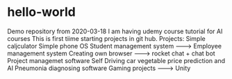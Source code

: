 # hello-world
Demo repository
from 2020-03-18 I am having udemy course tutorial for AI courses
This is first tiime starting projects in git hub.
Projects:
Simple caljculator
Simple phone OS
Student management system  ---> Employee management system
Creating own browser ---> rocket chat + chat bot
Project managemet  software 
Self Driving car
vegetable price prediction and AI
Pneumonia diagnosing software
Gaming projects  ---> Unity
